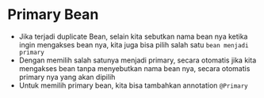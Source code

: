 # Primary Bean

- Jika terjadi duplicate Bean, selain kita sebutkan nama bean nya ketika ingin mengakses bean nya, kita juga bisa pilih salah satu `bean menjadi primary`
- Dengan memilih salah satunya menjadi primary, secara otomatis jika kita mengakses bean tanpa menyebutkan nama bean nya, secara otomatis primary nya yang akan dipilih
- Untuk memilih primary bean, kita bisa tambahkan annotation `@Primary`